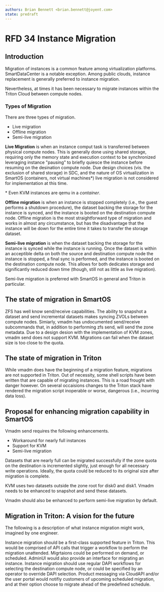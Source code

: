 ```yaml
---
authors: Brian Bennett <brian.bennett@joyent.com>
state: predraft
---
```


# RFD 34 Instance Migration

## Introduction

Migration of instances is a common feature among virtualization platforms. SmartDataCenter is a notable exception. Among public clouds, instance replacement is generally preferred to instance migration.

Nevertheless, at times it has been necessary to migrate instances within the Triton Cloud between compute nodes.

### Types of Migration

There are three types of migration.

* Live migration
* Offline migration
* Semi-live migration

**Live Migration** is when an instance comput task is transferred between physical compute nodes. This is generally done using shared storage, requiring only the memory state and execution context to be synchronized leveraging instance "pausing" to briefly quiesce the instance before resuming on the desination compute node. Due design choices (vis. the exclusion of shared storage) in SDC, and the nature of OS virtualization in SmartOS (containers, not virtual machines*) live migration is not considered for implementation at this time.

\* Even KVM instances are qemu in a *container*.

**Offline migration** is when an instance is stopped completely (i.e., the guest performs a shutdown procedure), the dataset backing the storage for the instance is synced, and the instance is booted on the destination compute node. Offline migration is the most straightforward type of migration and works in almost any circumstance, but has the disadvantage that the instance will be down for the entire time it takes to transfer the storage dataset.

**Semi-live migration** is when the dataset backing the storage for the instance is synced while the instance is running. Once the dataset is within an acceptible delta on both the source and destination compute node the instance is stopped, a final sync is performed, and the instance is booted on the destination compute node. This allows for both dedicates storage and significantly reduced down time (though, still not as little as live migration).

Semi-live migration is preferred with SmartOS in general and Triton in particular.

## The state of migration in SmartOS

ZFS has well know send/receive capabilities. The ability to snapshot a dataset and send incremental datasets makes syncing ZVOLs between compute nodes. Simiarly, vmadm has undocumented send/receive subcommands that, in addition to performing zfs send, will send the zone metadata. Due to a design desion with the implementation of KVM zones, vmadm send does not support KVM. Migrations can fail when the dataset size is too close to the quota.

## The state of migration in Triton

While vmadm does have the beginning of a migration feature, migrations are not supported in Triton. Out of necessity, some shell scripts have been written that are capable of migrating instances. This is a road frought with danger however. On several occaisions changes to the Triton stack have rendered the migration script inoperable or worse, dangerous (i.e., incurring data loss).

## Proposal for enhancing migration capability in SmartOS

Vmadm send requires the following enhancements.

* Workaround for nearly full instances
* Support for KVM
* Semi-live migration

Datasets that are nearly full can be migrated successfully if the zone quota on the destination is incremented slightly, just enough for all necessary write operations. Ideally, the quota could be reduced to its original size after migration is complete.

KVM uses two datasets outside the zone root for disk0 and disk1. Vmadm needs to be enhanced to snapshot and send these datasets.

Vmadm should also be enhanced to perform semi-live migration by default.

## Migration in Triton: A vision for the future

The following is a description of what instance migration might work, imagined by one engineer.

Instance migration should be a first-class supported feature in Triton. This would be comprised of API calls that trigger a workflow to perform the migration unattended. Migrtaions could be performed on demand, or scheduled. AdminUI would also provide an interface for migrating an instance. Instance migration should use regular DAPI workflows for selecting the destination compute node, or could be specified by an operator to override DAPI selection. Product messaging via CloudAPI and/or the user portal would notifiy customers of upcoming scheduled migration, and at their option choose to migrate ahead of the predefined schedule.
